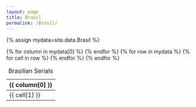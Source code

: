 ```yaml
---
layout: page
title: Brasil
permalink: /Brasil/
---
```



{% assign mydata=site.data.Brasil %}

<table id="brasildata">
    <caption>Brasilian Serials</caption>
    <thead>
    {% for column in mydata[0] %}
        <th>{{ column[0] }}</th>
    {% endfor %}
    </thead>
    <tbody>
    {% for row in mydata %}
        <tr>
        {% for cell in row %}
            <td>{{ cell[1] }}</td>
        {% endfor %}
        </tr>
    {% endfor %}
    </tbody>
</table>

<script>
    var table = new Tabulator("#brasildata", {
        layout:"fitData",
        tooltips:true,
    });
</script>

